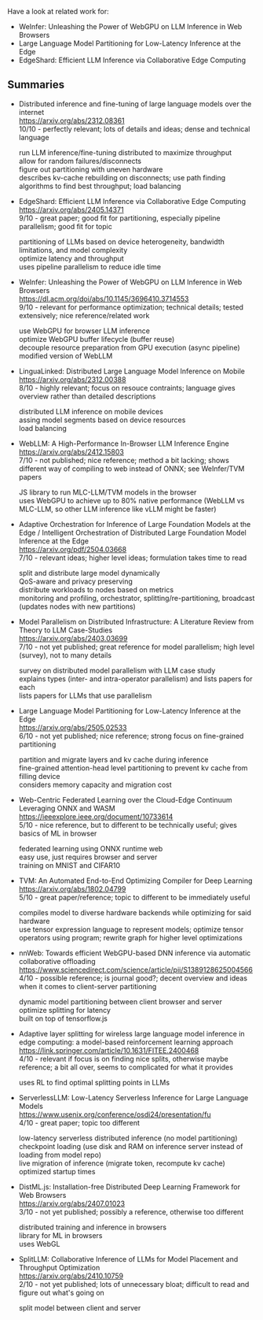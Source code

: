 Have a look at related work for:

-   WeInfer: Unleashing the Power of WebGPU on LLM Inference in Web Browsers
-   Large Language Model Partitioning for Low-Latency Inference at the Edge
-   EdgeShard: Efficient LLM Inference via Collaborative Edge Computing

## Summaries

-   Distributed inference and fine-tuning of large language models over the internet  
    https://arxiv.org/abs/2312.08361  
    10/10 - perfectly relevant; lots of details and ideas; dense and technical language

    run LLM inference/fine-tuning distributed to maximize throughput  
    allow for random failures/disconnects  
    figure out partitioning with uneven hardware  
    describes kv-cache rebuilding on disconnects; use path finding algorithms to find best throughput; load balancing

-   EdgeShard: Efficient LLM Inference via Collaborative Edge Computing  
    https://arxiv.org/abs/2405.14371  
    9/10 - great paper; good fit for partitioning, especially pipeline parallelism; good fit for topic

    partitioning of LLMs based on device heterogeneity, bandwidth limitations, and model complexity  
    optimize latency and throughput  
    uses pipeline parallelism to reduce idle time

-   WeInfer: Unleashing the Power of WebGPU on LLM Inference in Web Browsers  
    https://dl.acm.org/doi/abs/10.1145/3696410.3714553  
    9/10 - relevant for performance optimization; technical details; tested extensively; nice reference/related work

    use WebGPU for browser LLM inference  
    optimize WebGPU buffer lifecycle (buffer reuse)  
    decouple resource preparation from GPU execution (async pipeline)  
    modified version of WebLLM

-   LinguaLinked: Distributed Large Language Model Inference on Mobile  
    https://arxiv.org/abs/2312.00388  
    8/10 - highly relevant; focus on resouce contraints; language gives overview rather than detailed descriptions

    distributed LLM inference on mobile devices  
    assing model segments based on device resources  
    load balancing

-   WebLLM: A High-Performance In-Browser LLM Inference Engine  
    https://arxiv.org/abs/2412.15803  
    7/10 - not published; nice reference; method a bit lacking; shows different way of compiling to web instead of ONNX; see WeInfer/TVM papers

    JS library to run MLC-LLM/TVM models in the browser  
    uses WebGPU to achieve up to 80% native performance (WebLLM vs MLC-LLM, so other LLM inference like vLLM might be faster)

-   Adaptive Orchestration for Inference of Large Foundation Models at the Edge / Intelligent Orchestration of Distributed Large Foundation Model Inference at the Edge  
    https://arxiv.org/pdf/2504.03668  
    7/10 - relevant ideas; higher level ideas; formulation takes time to read

    split and distribute large model dynamically  
    QoS-aware and privacy preserving  
    distribute workloads to nodes based on metrics  
    monitoring and profiling, orchestrator, splitting/re-partitioning, broadcast (updates nodes with new partitions)

-   Model Parallelism on Distributed Infrastructure: A Literature Review from Theory to LLM Case-Studies  
    https://arxiv.org/abs/2403.03699  
    7/10 - not yet published; great reference for model parallelism; high level (survey), not to many details

    survey on distributed model parallelism with LLM case study  
    explains types (inter- and intra-operator parallelism) and lists papers for each  
    lists papers for LLMs that use parallelism

-   Large Language Model Partitioning for Low-Latency Inference at the Edge  
    https://arxiv.org/abs/2505.02533  
    6/10 - not yet published; nice reference; strong focus on fine-grained partitioning

    partition and migrate layers and kv cache during inference  
    fine-grained attention-head level partitioning to prevent kv cache from filling device  
    considers memory capacity and migration cost

-   Web-Centric Federated Learning over the Cloud-Edge Continuum Leveraging ONNX and WASM  
    https://ieeexplore.ieee.org/document/10733614  
    5/10 - nice reference, but to different to be technically useful; gives basics of ML in browser

    federated learning using ONNX runtime web  
    easy use, just requires browser and server  
    training on MNIST and CIFAR10

-   TVM: An Automated End-to-End Optimizing Compiler for Deep Learning  
    https://arxiv.org/abs/1802.04799  
    5/10 - great paper/reference; topic to different to be immediately useful

    compiles model to diverse hardware backends while optimizing for said hardware  
    use tensor expression language to represent models; optimize tensor operators using program; rewrite graph for higher level optimizations

-   nnWeb: Towards efficient WebGPU-based DNN inference via automatic collaborative offloading  
    https://www.sciencedirect.com/science/article/pii/S1389128625004566  
    4/10 - possible reference; is journal good?; decent overview and ideas when it comes to client-server partitioning

    dynamic model partitioning between client browser and server  
    optimize splitting for latency  
    built on top of tensorflow.js

-   Adaptive layer splitting for wireless large language model inference in edge computing: a model-based reinforcement learning approach  
    https://link.springer.com/article/10.1631/FITEE.2400468  
    4/10 - relevant if focus is on finding nice splits, otherwise maybe reference; a bit all over, seems to complicated for what it provides

    uses RL to find optimal splitting points in LLMs

-   ServerlessLLM: Low-Latency Serverless Inference for Large Language Models  
    https://www.usenix.org/conference/osdi24/presentation/fu  
    4/10 - great paper; topic too different

    low-latency serverless distributed inference (no model partitioning)  
    checkpoint loading (use disk and RAM on inference server instead of loading from model repo)  
    live migration of inference (migrate token, recompute kv cache)  
    optimized startup times

-   DistML.js: Installation-free Distributed Deep Learning Framework for Web Browsers  
    https://arxiv.org/abs/2407.01023  
    3/10 - not yet published; possibly a reference, otherwise too different

    distributed training and inference in browsers  
    library for ML in browsers  
    uses WebGL

-   SplitLLM: Collaborative Inference of LLMs for Model Placement and Throughput Optimization  
    https://arxiv.org/abs/2410.10759  
    2/10 - not yet published; lots of unnecessary bloat; difficult to read and figure out what's going on

    split model between client and server
